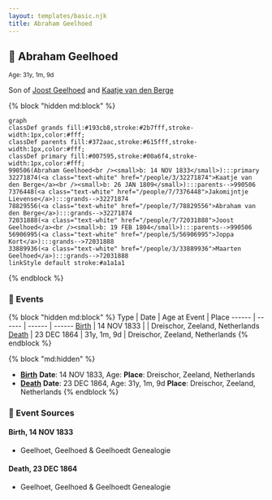 ```yaml
---
layout: templates/basic.njk
title: Abraham Geelhoed
---
```

## 🔵 Abraham Geelhoed
<small>Age: 31y, 1m, 9d</small>

Son of [Joost Geelhoed](/people/7/72031888) and [Kaatje van den Berge](/people/3/32271874)

{% block "hidden md:block" %}
```mermaid
graph
classDef grands fill:#193cb8,stroke:#2b7fff,stroke-width:1px,color:#fff;
classDef parents fill:#372aac,stroke:#615fff,stroke-width:1px,color:#fff;
classDef primary fill:#007595,stroke:#00a6f4,stroke-width:1px,color:#fff;
990506(Abraham Geelhoed<br /><small>b: 14 NOV 1833</small>):::primary
32271874(<a class="text-white" href="/people/3/32271874">Kaatje van den Berge</a><br /><small>b: 26 JAN 1809</small>):::parents-->990506
7376448(<a class="text-white" href="/people/7/7376448">Jakomijntje Lievense</a>):::grands-->32271874
78829556(<a class="text-white" href="/people/7/78829556">Abraham van den Berge</a>):::grands-->32271874
72031888(<a class="text-white" href="/people/7/72031888">Joost Geelhoed</a><br /><small>b: 19 FEB 1804</small>):::parents-->990506
56906995(<a class="text-white" href="/people/5/56906995">Joppa Kort</a>):::grands-->72031888
33889936(<a class="text-white" href="/people/3/33889936">Maarten Geelhoed</a>):::grands-->72031888
linkStyle default stroke:#a1a1a1
```
{% endblock %}

### 📆 Events

{% block "hidden md:block" %}
Type | Date | Age at Event | Place
------ | ------ | ------ | ------
[Birth](#event-event-2) | 14 NOV 1833 |  | Dreischor, Zeeland, Netherlands
[Death](#event-event-3) | 23 DEC 1864 | 31y, 1m, 9d | Dreischor, Zeeland, Netherlands
{% endblock %}

{% block "md:hidden" %}
- **[Birth](#event-event-2)**
**Date**: 14 NOV 1833, Age:
**Place**: Dreischor, Zeeland, Netherlands
- **[Death](#event-event-3)**
**Date**: 23 DEC 1864, Age: 31y, 1m, 9d
**Place**: Dreischor, Zeeland, Netherlands
{% endblock %}

### 📰 Event Sources

#### <a id="event-event-2"></a> Birth, 14 NOV 1833
* Geelhoet, Geelhoed & Geelhoedt Genealogie

#### <a id="event-event-3"></a> Death, 23 DEC 1864
* Geelhoet, Geelhoed & Geelhoedt Genealogie